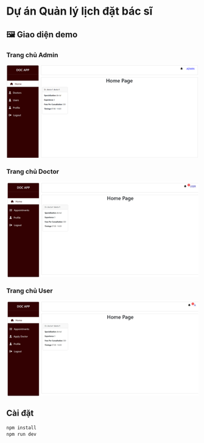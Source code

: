# Dự án Quản lý lịch đặt bác sĩ

## 🖼️ Giao diện demo

### Trang chủ Admin
![Trang chủ](./assets/TrangChuAdmin.png)

### Trang chủ Doctor
![Trang chủ](./assets/TrangChuDoctor.jpeg)

### Trang chủ User
![Trang chủ](./assets/TrangChuUser.jpeg)

## Cài đặt

```bash
npm install
npm run dev
